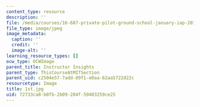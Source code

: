 ```yaml
---
content_type: resource
description: ''
file: /media/courses/16-687-private-pilot-ground-school-january-iap-2019/72733ca8b0fb2b09204f59403259ce25_1st.jpg
file_type: image/jpeg
image_metadata:
  caption: ''
  credit: ''
  image-alt: ''
learning_resource_types: []
ocw_type: OCWImage
parent_title: Instructor Insights
parent_type: ThisCourseAtMITSection
parent_uid: c2504e57-7add-89f1-e0aa-62aa5722d22c
resourcetype: Image
title: 1st.jpg
uid: 72733ca8-b0fb-2b09-204f-59403259ce25
---
```

